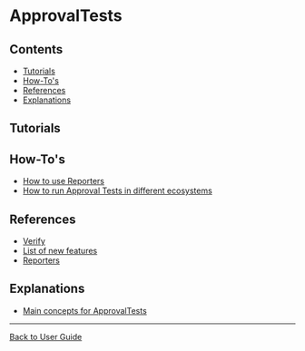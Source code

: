<!--
GENERATED FILE - DO NOT EDIT
This file was generated by [MarkdownSnippets](https://github.com/SimonCropp/MarkdownSnippets).
Source File: /docs/ApprovalTests/mdsource/readme.source.md
To change this file edit the source file and then execute run_markdown.cmd.
-->

# ApprovalTests

<!-- toc -->
## Contents

  * [Tutorials](#tutorials)
  * [How-To's](#how-tos)
  * [References](#references)
  * [Explanations](#explanations)<!-- endtoc -->

## Tutorials
## How-To's
  * [How to use Reporters](ReportersGettingStarted.md)
  * [How to run Approval Tests in different ecosystems](EnvironmentSpecificTests.md)
   

## References
 * [Verify](Verify.md)
 * [List of new features](Features.md)
 * [Reporters](Reporters.md#top)

## Explanations
 * [Main concepts for ApprovalTests](explanations/MainConcepts.md)

---

[Back to User Guide](readme.md#top)

